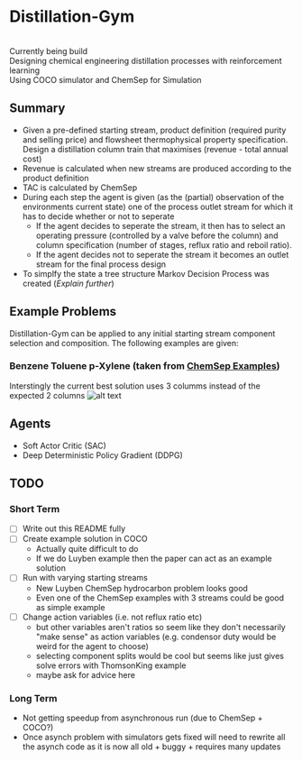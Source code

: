 # Distillation-Gym
<br>
Currently being build
<br>
Designing chemical engineering distillation processes with reinforcement learning
<br>
Using COCO simulator and ChemSep for Simulation
<br>

## Summary
 - Given a pre-defined starting stream, product definition (required purity and selling price) and flowsheet thermophysical property specification. Design a distillation column train that maximises (revenue - total annual cost)
 - Revenue is calculated when new streams are produced according to the product definition
 - TAC is calculated by ChemSep
 - During each step the agent is given (as the (partial) observation of the environments current state) one of the process outlet stream for which it has to decide whether or not to seperate
    - If the agent decides to seperate the stream, it then has to select an operating pressure (controlled by a valve before the column) and column specification (number of stages, reflux ratio and reboil ratio). 
    - If the agent decides not to seperate the stream it becomes an outlet stream for the final process design
 - To simplfy the state a tree structure Markov Decision Process was created (*Explain further*)
 
## Example Problems
Distillation-Gym can be applied to any initial starting stream component selection and composition. The following examples are given:
### Benzene Toluene p-Xylene (taken from [ChemSep Examples](http://www.chemsep.org/downloads/index.html))
Interstingly the current best solution uses 3 columms instead of the expected 2 columns 
 ![alt text](https://github.com/lollcat/DistillationTrain-Gym/blob/Feature-double_done/SAC/BFDs/CONFIG3/SAC_CONFIG_3___high_alpha_lr1598053716.1167474score_2.42.png "Benzene Toluene p-Xylene Final Design")
 
 
## Agents
  - Soft Actor Critic (SAC)
  - Deep Deterministic Policy Gradient (DDPG)
    
## TODO
### Short Term
  - [ ] Write out this README fully
  - [ ] Create example solution in COCO
    - Actually quite difficult to do
    - If we do Luyben example then the paper can act as an example solution
  - [ ] Run with varying starting streams
    - New Luyben ChemSep hydrocarbon problem looks good
    - Even one of the ChemSep examples with 3 streams could be good as simple example
  - [ ] Change action variables (i.e. not reflux ratio etc)
    - but other variables aren't ratios so seem like they don't necessarily "make sense" as action variables (e.g. condensor duty would be weird for the agent to choose)
    - selecting component splits would be cool but seems like just gives solve errors with ThomsonKing example
    - maybe ask for advice here

### Long Term
  - Not getting speedup from asynchronous run (due to ChemSep + COCO?) 
  - Once asynch problem with simulators gets fixed will need to rewrite all the asynch code as it is now all old + buggy + requires many updates
 
 
